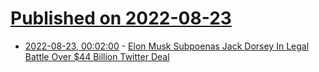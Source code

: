 # [Published on 2022-08-23](index.md)

* [2022-08-23, 00:02:00](https://yro.slashdot.org/story/22/08/22/2135227/elon-musk-subpoenas-jack-dorsey-in-legal-battle-over-44-billion-twitter-deal?utm_source=rss1.0mainlinkanon&utm_medium=feed) - [Elon Musk Subpoenas Jack Dorsey In Legal Battle Over $44 Billion Twitter Deal](https://yro.slashdot.org/story/22/08/22/2135227/elon-musk-subpoenas-jack-dorsey-in-legal-battle-over-44-billion-twitter-deal?utm_source=rss1.0mainlinkanon&utm_medium=feed)
